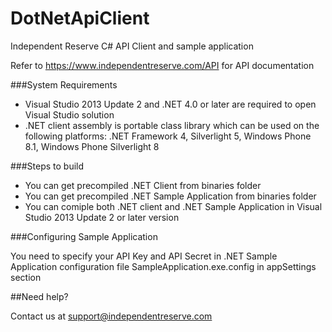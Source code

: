 DotNetApiClient
===============

Independent Reserve C# API Client and sample application

Refer to https://www.independentreserve.com/API  for API documentation

###System Requirements

* Visual Studio 2013 Update 2 and .NET 4.0 or later are required to open Visual Studio solution
* .NET client assembly is portable class library which can be used on the following platforms: .NET Framework 4, Silverlight 5, Windows Phone 8.1, Windows Phone Silverlight 8

###Steps to build

* You can get precompiled .NET Client from binaries folder
* You can get precompiled .NET Sample Application from binaries folder
* You can comiple both .NET client and .NET Sample Application in Visual Studio 2013 Update 2 or later version

###Configuring Sample Application

You need to specify your API Key and API Secret in .NET Sample Application configuration file SampleApplication.exe.config in appSettings section

##Need help?

Contact us at support@independentreserve.com

